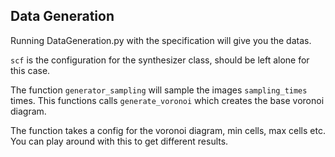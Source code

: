 ## Data Generation

Running DataGeneration.py with the specification will give you the datas.

`scf` is the configuration for the synthesizer class, should be left alone for this case.

The function `generator_sampling` will sample the images `sampling_times` times. This functions calls `generate_voronoi` which creates the base voronoi diagram.

The function takes a config for the voronoi diagram, min cells, max cells etc. You can play around with this to get different results.


